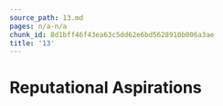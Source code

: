 ```yaml
---
source_path: 13.md
pages: n/a-n/a
chunk_id: 8d1bff46f43ea63c5dd62e6bd5628910b006a3ae
title: '13'
---
```

# Reputational Aspirations

